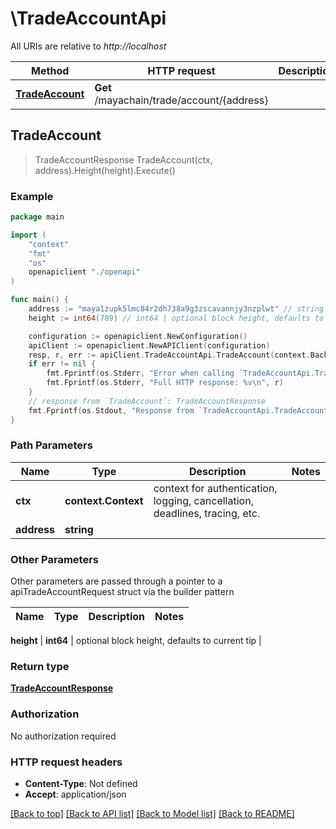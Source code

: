 # \TradeAccountApi

All URIs are relative to *http://localhost*

Method | HTTP request | Description
------------- | ------------- | -------------
[**TradeAccount**](TradeAccountApi.md#TradeAccount) | **Get** /mayachain/trade/account/{address} | 



## TradeAccount

> TradeAccountResponse TradeAccount(ctx, address).Height(height).Execute()





### Example

```go
package main

import (
    "context"
    "fmt"
    "os"
    openapiclient "./openapi"
)

func main() {
    address := "maya1zupk5lmc84r2dh738a9g3zscavannjy3nzplwt" // string | 
    height := int64(789) // int64 | optional block height, defaults to current tip (optional)

    configuration := openapiclient.NewConfiguration()
    apiClient := openapiclient.NewAPIClient(configuration)
    resp, r, err := apiClient.TradeAccountApi.TradeAccount(context.Background(), address).Height(height).Execute()
    if err != nil {
        fmt.Fprintf(os.Stderr, "Error when calling `TradeAccountApi.TradeAccount``: %v\n", err)
        fmt.Fprintf(os.Stderr, "Full HTTP response: %v\n", r)
    }
    // response from `TradeAccount`: TradeAccountResponse
    fmt.Fprintf(os.Stdout, "Response from `TradeAccountApi.TradeAccount`: %v\n", resp)
}
```

### Path Parameters


Name | Type | Description  | Notes
------------- | ------------- | ------------- | -------------
**ctx** | **context.Context** | context for authentication, logging, cancellation, deadlines, tracing, etc.
**address** | **string** |  | 

### Other Parameters

Other parameters are passed through a pointer to a apiTradeAccountRequest struct via the builder pattern


Name | Type | Description  | Notes
------------- | ------------- | ------------- | -------------

 **height** | **int64** | optional block height, defaults to current tip | 

### Return type

[**TradeAccountResponse**](TradeAccountResponse.md)

### Authorization

No authorization required

### HTTP request headers

- **Content-Type**: Not defined
- **Accept**: application/json

[[Back to top]](#) [[Back to API list]](../README.md#documentation-for-api-endpoints)
[[Back to Model list]](../README.md#documentation-for-models)
[[Back to README]](../README.md)

